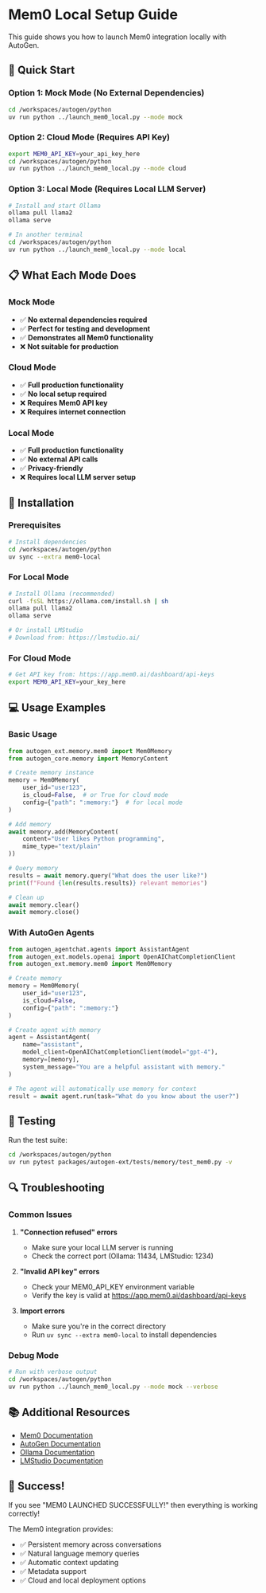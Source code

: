 # Mem0 Local Setup Guide

This guide shows you how to launch Mem0 integration locally with AutoGen.

## 🚀 Quick Start

### Option 1: Mock Mode (No External Dependencies)
```bash
cd /workspaces/autogen/python
uv run python ../launch_mem0_local.py --mode mock
```

### Option 2: Cloud Mode (Requires API Key)
```bash
export MEM0_API_KEY=your_api_key_here
cd /workspaces/autogen/python
uv run python ../launch_mem0_local.py --mode cloud
```

### Option 3: Local Mode (Requires Local LLM Server)
```bash
# Install and start Ollama
ollama pull llama2
ollama serve

# In another terminal
cd /workspaces/autogen/python
uv run python ../launch_mem0_local.py --mode local
```

## 📋 What Each Mode Does

### Mock Mode
- ✅ **No external dependencies required**
- ✅ **Perfect for testing and development**
- ✅ **Demonstrates all Mem0 functionality**
- ❌ **Not suitable for production**

### Cloud Mode
- ✅ **Full production functionality**
- ✅ **No local setup required**
- ❌ **Requires Mem0 API key**
- ❌ **Requires internet connection**

### Local Mode
- ✅ **Full production functionality**
- ✅ **No external API calls**
- ✅ **Privacy-friendly**
- ❌ **Requires local LLM server setup**

## 🔧 Installation

### Prerequisites
```bash
# Install dependencies
cd /workspaces/autogen/python
uv sync --extra mem0-local
```

### For Local Mode
```bash
# Install Ollama (recommended)
curl -fsSL https://ollama.com/install.sh | sh
ollama pull llama2
ollama serve

# Or install LMStudio
# Download from: https://lmstudio.ai/
```

### For Cloud Mode
```bash
# Get API key from: https://app.mem0.ai/dashboard/api-keys
export MEM0_API_KEY=your_key_here
```

## 💻 Usage Examples

### Basic Usage
```python
from autogen_ext.memory.mem0 import Mem0Memory
from autogen_core.memory import MemoryContent

# Create memory instance
memory = Mem0Memory(
    user_id="user123",
    is_cloud=False,  # or True for cloud mode
    config={"path": ":memory:"}  # for local mode
)

# Add memory
await memory.add(MemoryContent(
    content="User likes Python programming",
    mime_type="text/plain"
))

# Query memory
results = await memory.query("What does the user like?")
print(f"Found {len(results.results)} relevant memories")

# Clean up
await memory.clear()
await memory.close()
```

### With AutoGen Agents
```python
from autogen_agentchat.agents import AssistantAgent
from autogen_ext.models.openai import OpenAIChatCompletionClient
from autogen_ext.memory.mem0 import Mem0Memory

# Create memory
memory = Mem0Memory(
    user_id="user123",
    is_cloud=False,
    config={"path": ":memory:"}
)

# Create agent with memory
agent = AssistantAgent(
    name="assistant",
    model_client=OpenAIChatCompletionClient(model="gpt-4"),
    memory=[memory],
    system_message="You are a helpful assistant with memory."
)

# The agent will automatically use memory for context
result = await agent.run(task="What do you know about the user?")
```

## 🧪 Testing

Run the test suite:
```bash
cd /workspaces/autogen/python
uv run pytest packages/autogen-ext/tests/memory/test_mem0.py -v
```

## 🔍 Troubleshooting

### Common Issues

1. **"Connection refused" errors**
   - Make sure your local LLM server is running
   - Check the correct port (Ollama: 11434, LMStudio: 1234)

2. **"Invalid API key" errors**
   - Check your MEM0_API_KEY environment variable
   - Verify the key is valid at https://app.mem0.ai/dashboard/api-keys

3. **Import errors**
   - Make sure you're in the correct directory
   - Run `uv sync --extra mem0-local` to install dependencies

### Debug Mode
```bash
# Run with verbose output
cd /workspaces/autogen/python
uv run python ../launch_mem0_local.py --mode mock --verbose
```

## 📚 Additional Resources

- [Mem0 Documentation](https://docs.mem0.ai/)
- [AutoGen Documentation](https://microsoft.github.io/autogen/)
- [Ollama Documentation](https://ollama.ai/docs)
- [LMStudio Documentation](https://lmstudio.ai/docs)

## 🎉 Success!

If you see "MEM0 LAUNCHED SUCCESSFULLY!" then everything is working correctly!

The Mem0 integration provides:
- ✅ Persistent memory across conversations
- ✅ Natural language memory queries
- ✅ Automatic context updating
- ✅ Metadata support
- ✅ Cloud and local deployment options




